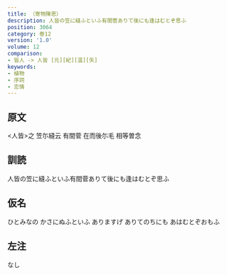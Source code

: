 ```yaml
---
title: （寄物陳思）
description: 人皆の笠に縫ふといふ有間菅ありて後にも逢はむとぞ思ふ
position: 3064
category: 巻12
version: '1.0'
volume: 12
comparison:
- 皆人 -> 人皆 [元][紀][温][矢]
keywords:
- 植物
- 序詞
- 恋情
---
```


## 原文

<人皆>之 笠尓縫云 有間菅 在而後尓毛 相等曽念

## 訓読

人皆の笠に縫ふといふ有間菅ありて後にも逢はむとぞ思ふ

## 仮名

ひとみなの かさにぬふといふ ありますげ ありてのちにも あはむとぞおもふ

## 左注

なし

